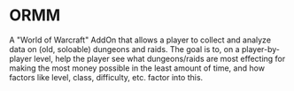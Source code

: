 # ORMM
A "World of Warcraft" AddOn that allows a player to collect and analyze data on (old, soloable) dungeons and raids. The goal is to, on a player-by-player level, help the player see what dungeons/raids are most effecting for making the most money possible in the least amount of time, and how factors like level, class, difficulty, etc. factor into this.
